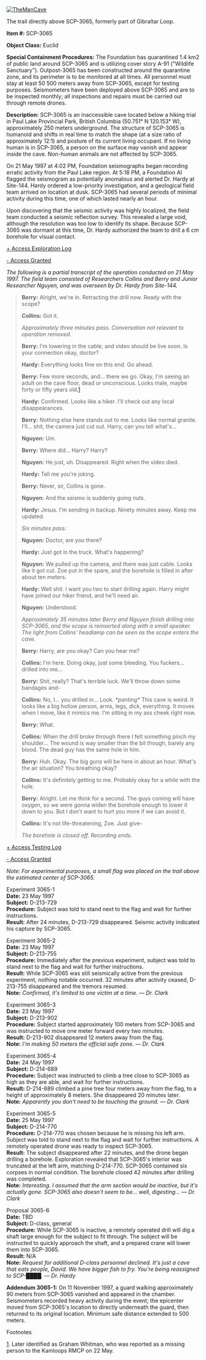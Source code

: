 [![TheManCave](http://scp-wiki.wdfiles.com/local--resized-images/scp-3065/TheManCave/medium.jpg)](http://scp-wiki.wdfiles.com/local--files/scp-3065/TheManCave)

The trail directly above SCP-3065, formerly part of Gibraltar Loop.

**Item #:** SCP-3065

**Object Class:** Euclid

**Special Containment Procedures:** The Foundation has quarantined 1.4 km2 of public land around SCP-3065 and is utilizing cover story A-91 ("Wildlife Sanctuary"). Outpost-3065 has been constructed around the quarantine zone, and its perimeter is to be monitored at all times. All personnel must stay at least 50 500 meters away from SCP-3065, except for testing purposes. Seismometers have been deployed above SCP-3065 and are to be inspected monthly; all inspections and repairs must be carried out through remote drones.

**Description:** SCP-3065 is an inaccessible cave located below a hiking trial in Paul Lake Provincial Park, British Columbia (50.751° N 120.153° W), approximately 250 meters underground. The structure of SCP-3065 is humanoid and shifts in real time to match the shape (at a size ratio of approximately 12:1) and posture of its current living occupant. If no living human is in SCP-3065, a person on the surface may vanish and appear inside the cave. Non-human animals are not affected by SCP-3065.

On 21 May 1997 at 4:02 PM, Foundation seismographs began recording erratic activity from the Paul Lake region. At 5:18 PM, a Foundation AI flagged the seismogram as potentially anomalous and alerted Dr. Hardy at Site-144. Hardy ordered a low-priority investigation, and a geological field team arrived on location at dusk. SCP-3065 had several periods of minimal activity during this time, one of which lasted nearly an hour.

Upon discovering that the seismic activity was highly localized, the field team conducted a seismic reflection survey. This revealed a large void, although the resolution was too low to identify its shape. Because SCP-3065 was dormant at this time, Dr. Hardy authorized the team to drill a 6 cm borehole for visual contact.

[+ Access Exploration Log](javascript:;)

[\- Access Granted](javascript:;)

_The following is a partial transcript of the operation conducted on 21 May 1997. The field team consisted of Researchers Collins and Berry and Junior Researcher Nguyen, and was overseen by Dr. Hardy from Site-144._

> **Berry:** Alright, we're in. Retracting the drill now. Ready with the scope?
> 
> **Collins:** Got it.
> 
> _Approximately three minutes pass. Conversation not relevant to operation removed._
> 
> **Berry:** I'm lowering in the cable, and video should be live soon. Is your connection okay, doctor?
> 
> **Hardy:** Everything looks fine on this end. Go ahead.
> 
> **Berry:** Few more seconds, and… there we go. Okay, I'm seeing an adult on the cave floor, dead or unconscious. Looks male, maybe forty or fifty years old.[1](javascript:;)
> 
> **Hardy:** Confirmed. Looks like a hiker. I'll check out any local disappearances.
> 
> **Berry:** Nothing else here stands out to me. Looks like normal granite. I'll… shit, the camera just cut out. Harry, can you tell what's…
> 
> **Nguyen:** Um.
> 
> **Berry:** Where did… Harry? Harry?
> 
> **Nguyen:** He just, uh. Disappeared. Right when the video died.
> 
> **Hardy:** Tell me you're joking.
> 
> **Berry:** Never, sir, Collins is gone.
> 
> **Nguyen:** And the seismo is suddenly going nuts.
> 
> **Hardy:** Jesus. I'm sending in backup. Ninety minutes away. Keep me updated.
> 
> _Six minutes pass._
> 
> **Nguyen:** Doctor, are you there?
> 
> **Hardy:** Just got in the truck. What's happening?
> 
> **Nguyen:** We pulled up the camera, and there was just cable. Looks like it got cut. Zoe put in the spare, and the borehole is filled in after about ten meters.
> 
> **Hardy:** Well shit. I want you two to start drilling again. Harry might have joined our hiker friend, and he'll need air.
> 
> **Nguyen:** Understood.
> 
> _Approximately 35 minutes later Berry and Nguyen finish drilling into SCP-3065, and the scope is reinserted along with a small speaker. The light from Collins' headlamp can be seen as the scope enters the cave._
> 
> **Berry:** Harry, are you okay? Can you hear me?
> 
> **Collins:** I'm here. Doing okay, just some bleeding. You fuckers… drilled into me…
> 
> **Berry:** Shit, really? That's terrible luck. We'll throw down some bandages and-
> 
> **Collins:** No, I… you drilled in… Look. _\*panting\*_ This cave is weird. It looks like a big hollow person, arms, legs, dick, everything. It moves when I move, like it mimics me. I'm sitting in my ass cheek right now.
> 
> **Berry:** What.
> 
> **Collins:** When the drill broke through there I felt something pinch my shoulder… The wound is way smaller than the bit though, barely any blood. The dead guy has the same hole in him.
> 
> **Berry:** Huh. Okay. The big guns will be here in about an hour. What's the air situation? You breathing okay?
> 
> **Collins:** It's definitely getting to me. Probably okay for a while with the hole.
> 
> **Berry:** Alright. Let me think for a second. The guys coming will have oxygen, so we were gonna widen the borehole enough to lower it down to you. But I don't want to hurt you more if we can avoid it.
> 
> **Collins:** It's not life-threatening, Zoe. Just give-
> 
> _The borehole is closed off. Recording ends._

[+ Access Testing Log](javascript:;)

[\- Access Granted](javascript:;)

_Note: For experimental purposes, a small flag was placed on the trail above the estimated center of SCP-3065._

Experiment 3065-1  
**Date:** 23 May 1997  
**Subject:** D-213-729  
**Procedure:** Subject was told to stand next to the flag and wait for further instructions.  
**Result:** After 24 minutes, D-213-729 disappeared. Seismic activity indicated his capture by SCP-3065.

Experiment 3065-2  
**Date:** 23 May 1997  
**Subject:** D-213-755  
**Procedure:** Immediately after the previous experiment, subject was told to stand next to the flag and wait for further instructions.  
**Result:** While SCP-3065 was still seismically active from the previous experiment, nothing notable occurred. 32 minutes after activity ceased, D-213-755 disappeared and the tremors resumed.  
**Note:** _Confirmed, it's limited to one victim at a time._ — _Dr. Clark_

Experiment 3065-3  
**Date:** 23 May 1997  
**Subject:** D-213-902  
**Procedure:** Subject started approximately 100 meters from SCP-3065 and was instructed to move one meter forward every two minutes.  
**Result:** D-213-902 disappeared 12 meters away from the flag.  
**Note:** _I'm making 50 meters the official safe zone._ — _Dr. Clark_

Experiment 3065-4  
**Date:** 24 May 1997  
**Subject:** D-214-689  
**Procedure:** Subject was instructed to climb a tree close to SCP-3065 as high as they are able, and wait for further instructions.  
**Result:** D-214-689 climbed a pine tree four meters away from the flag, to a height of approximately 8 meters. She disappeared 20 minutes later.  
**Note:** _Apparently you don't need to be touching the ground._ — _Dr. Clark_

Experiment 3065-5  
**Date:** 25 May 1997  
**Subject:** D-214-770  
**Procedure:** D-214-770 was chosen because he is missing his left arm. Subject was told to stand next to the flag and wait for further instructions. A remotely operated drone was ready to inspect SCP-3065.  
**Result:** The subject disappeared after 22 minutes, and the drone began drilling a borehole. Exploration revealed that SCP-3065's interior was truncated at the left arm, matching D-214-770. SCP-3065 contained six corpses in normal condition. The borehole closed 42 minutes after drilling was completed.  
**Note:** _Interesting. I assumed that the arm section would be inactive, but it's actually gone. SCP-3065 also doesn't seem to be… well, digesting…_ — _Dr. Clark_

Proposal 3065-6  
**Date:** TBD  
**Subject:** D-class, general  
**Procedure:** While SCP-3065 is inactive, a remotely operated drill will dig a shaft large enough for the subject to fit through. The subject will be instructed to quickly approach the shaft, and a prepared crane will lower them into SCP-3065.  
**Result:** N/A  
**Note:** _Request for additional D-class personnel declined. It's just a cave that eats people, David. We have bigger fish to fry. You're being reassigned to SCP-████._ — _Dr. Hardy_

  
**Addendum 3065-1:** On 11 November 1997, a guard walking approximately 90 meters from SCP-3065 vanished and appeared in the chamber. Seismometers recorded heavy activity during the event; the epicenter moved from SCP-3065's location to directly underneath the guard, then returned to its original location. Minimum safe distance extended to 500 meters.

Footnotes

[1](javascript:;). Later identified as Graham Whitman, who was reported as a missing person to the Kamloops RMCP on 22 May.